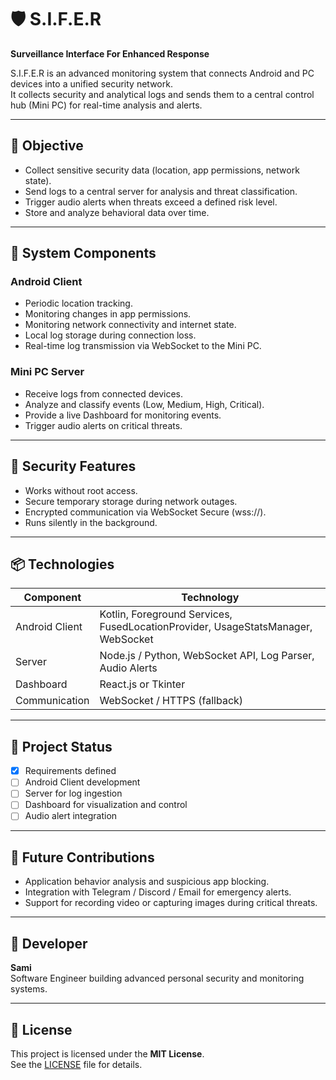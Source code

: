 # 🛡️ S.I.F.E.R
**Surveillance Interface For Enhanced Response**

S.I.F.E.R is an advanced monitoring system that connects Android and PC devices into a unified security network.  
It collects security and analytical logs and sends them to a central control hub (Mini PC) for real-time analysis and alerts.

---

## 🎯 Objective
- Collect sensitive security data (location, app permissions, network state).  
- Send logs to a central server for analysis and threat classification.  
- Trigger audio alerts when threats exceed a defined risk level.  
- Store and analyze behavioral data over time.  

---

## 🧩 System Components

### Android Client
- Periodic location tracking.  
- Monitoring changes in app permissions.  
- Monitoring network connectivity and internet state.  
- Local log storage during connection loss.  
- Real-time log transmission via WebSocket to the Mini PC.  

### Mini PC Server
- Receive logs from connected devices.  
- Analyze and classify events (Low, Medium, High, Critical).  
- Provide a live Dashboard for monitoring events.  
- Trigger audio alerts on critical threats.  

---

## 🔐 Security Features
- Works without root access.  
- Secure temporary storage during network outages.  
- Encrypted communication via WebSocket Secure (wss://).  
- Runs silently in the background.  

---

## 📦 Technologies
| Component       | Technology |
|-----------------|------------|
| Android Client  | Kotlin, Foreground Services, FusedLocationProvider, UsageStatsManager, WebSocket |
| Server          | Node.js / Python, WebSocket API, Log Parser, Audio Alerts |
| Dashboard       | React.js or Tkinter |
| Communication   | WebSocket / HTTPS (fallback) |

---

## 🚧 Project Status
- [x] Requirements defined  
- [ ] Android Client development  
- [ ] Server for log ingestion  
- [ ] Dashboard for visualization and control  
- [ ] Audio alert integration  

---

## 🧠 Future Contributions
- Application behavior analysis and suspicious app blocking.  
- Integration with Telegram / Discord / Email for emergency alerts.  
- Support for recording video or capturing images during critical threats.  

---

## 👤 Developer
**Sami**  
Software Engineer building advanced personal security and monitoring systems.  

---

## 📜 License
This project is licensed under the **MIT License**.  
See the [LICENSE](LICENSE) file for details.
